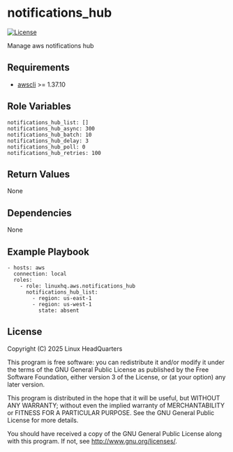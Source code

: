 # notifications\_hub

[![License](https://img.shields.io/badge/license-GPLv3-lightgreen)](https://www.gnu.org/licenses/gpl-3.0.en.html#license-text)

Manage aws notifications hub

## Requirements

* [awscli](https://pypi.org/project/awscli) >= 1.37.10

## Role Variables

    notifications_hub_list: []
    notifications_hub_async: 300
    notifications_hub_batch: 10
    notifications_hub_delay: 3
    notifications_hub_poll: 0
    notifications_hub_retries: 100

## Return Values

None

## Dependencies

None

## Example Playbook

    - hosts: aws
      connection: local
      roles:
        - role: linuxhq.aws.notifications_hub
          notifications_hub_list:
            - region: us-east-1
            - region: us-west-1
              state: absent

## License

Copyright (C) 2025 Linux HeadQuarters

This program is free software: you can redistribute it and/or modify
it under the terms of the GNU General Public License as published by
the Free Software Foundation, either version 3 of the License, or
(at your option) any later version.

This program is distributed in the hope that it will be useful,
but WITHOUT ANY WARRANTY; without even the implied warranty of
MERCHANTABILITY or FITNESS FOR A PARTICULAR PURPOSE. See the
GNU General Public License for more details.

You should have received a copy of the GNU General Public License
along with this program. If not, see <http://www.gnu.org/licenses/>.
